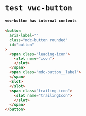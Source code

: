 # `test vwc-button`

#### `vwc-button has internal contents`

```html
<button
  aria-label=""
  class="mdc-button rounded"
  id="button"
>
  <span class="leading-icon">
    <slot name="icon">
    </slot>
  </span>
  <span class="mdc-button__label">
  </span>
  <slot>
  </slot>
  <span class="trailing-icon">
    <slot name="trailingIcon">
    </slot>
  </span>
</button>

```

